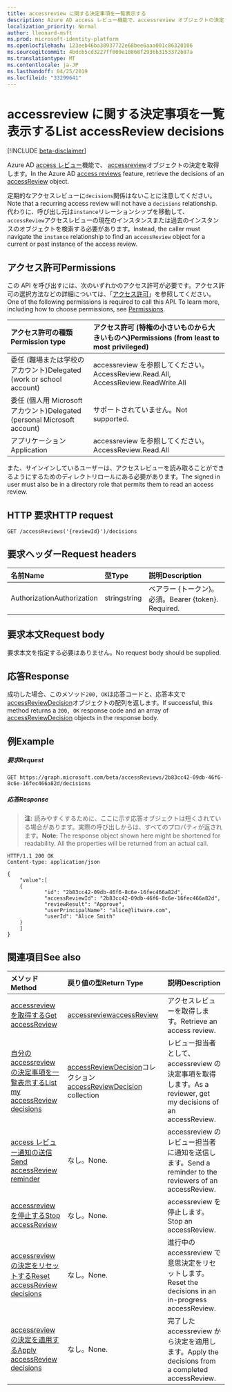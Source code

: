 ```yaml
---
title: accessreview に関する決定事項を一覧表示する
description: Azure AD access レビュー機能で、accessreview オブジェクトの決定を取得します。
localization_priority: Normal
author: lleonard-msft
ms.prod: microsoft-identity-platform
ms.openlocfilehash: 123eeb46ba38937722e68bee6aaa001c86320106
ms.sourcegitcommit: 4bdcb5cd3227ff009e10868f2936b3153372b87a
ms.translationtype: MT
ms.contentlocale: ja-JP
ms.lasthandoff: 04/25/2019
ms.locfileid: "33299641"
---
```

# <a name="list-accessreview-decisions"></a><span data-ttu-id="bf260-103">accessreview に関する決定事項を一覧表示する</span><span class="sxs-lookup"><span data-stu-id="bf260-103">List accessReview decisions</span></span>

[!INCLUDE [beta-disclaimer](../../includes/beta-disclaimer.md)]

<span data-ttu-id="bf260-104">Azure AD [access レビュー](../resources/accessreviews-root.md)機能で、 [accessreview](../resources/accessreview.md)オブジェクトの決定を取得します。</span><span class="sxs-lookup"><span data-stu-id="bf260-104">In the Azure AD [access reviews](../resources/accessreviews-root.md) feature, retrieve the decisions of an [accessReview](../resources/accessreview.md) object.</span></span>

<span data-ttu-id="bf260-105">定期的なアクセスレビューに`decisions`関係はないことに注意してください。</span><span class="sxs-lookup"><span data-stu-id="bf260-105">Note that a recurring access review will not have a `decisions` relationship.</span></span>  <span data-ttu-id="bf260-106">代わりに、呼び出し元は`instance`リレーションシップを移動して、 `accessReview`アクセスレビューの現在のインスタンスまたは過去のインスタンスのオブジェクトを検索する必要があります。</span><span class="sxs-lookup"><span data-stu-id="bf260-106">Instead, the caller must navigate the `instance` relationship to find an `accessReview` object for a current or past instance of the access review.</span></span>

## <a name="permissions"></a><span data-ttu-id="bf260-107">アクセス許可</span><span class="sxs-lookup"><span data-stu-id="bf260-107">Permissions</span></span>
<span data-ttu-id="bf260-p102">この API を呼び出すには、次のいずれかのアクセス許可が必要です。アクセス許可の選択方法などの詳細については、「[アクセス許可](/graph/permissions-reference)」を参照してください。</span><span class="sxs-lookup"><span data-stu-id="bf260-p102">One of the following permissions is required to call this API. To learn more, including how to choose permissions, see [Permissions](/graph/permissions-reference).</span></span>

|<span data-ttu-id="bf260-110">アクセス許可の種類</span><span class="sxs-lookup"><span data-stu-id="bf260-110">Permission type</span></span>                        | <span data-ttu-id="bf260-111">アクセス許可 (特権の小さいものから大きいものへ)</span><span class="sxs-lookup"><span data-stu-id="bf260-111">Permissions (from least to most privileged)</span></span>              |
|:--------------------------------------|:---------------------------------------------------------|
|<span data-ttu-id="bf260-112">委任 (職場または学校のアカウント)</span><span class="sxs-lookup"><span data-stu-id="bf260-112">Delegated (work or school account)</span></span>     | <span data-ttu-id="bf260-113">accessreview を参照してください。</span><span class="sxs-lookup"><span data-stu-id="bf260-113">AccessReview.Read.All, AccessReview.ReadWrite.All</span></span>  |
|<span data-ttu-id="bf260-114">委任 (個人用 Microsoft アカウント)</span><span class="sxs-lookup"><span data-stu-id="bf260-114">Delegated (personal Microsoft account)</span></span> | <span data-ttu-id="bf260-115">サポートされていません。</span><span class="sxs-lookup"><span data-stu-id="bf260-115">Not supported.</span></span> |
|<span data-ttu-id="bf260-116">アプリケーション</span><span class="sxs-lookup"><span data-stu-id="bf260-116">Application</span></span>                            | <span data-ttu-id="bf260-117">accessreview を参照してください。</span><span class="sxs-lookup"><span data-stu-id="bf260-117">AccessReview.Read.All</span></span> |

 <span data-ttu-id="bf260-118">また、サインインしているユーザーは、アクセスレビューを読み取ることができるようにするためのディレクトリロールにある必要があります。</span><span class="sxs-lookup"><span data-stu-id="bf260-118">The signed in user must also be in a directory role that permits them to read an access review.</span></span>

## <a name="http-request"></a><span data-ttu-id="bf260-119">HTTP 要求</span><span class="sxs-lookup"><span data-stu-id="bf260-119">HTTP request</span></span>
<!-- { "blockType": "ignored" } -->
```http
GET /accessReviews('{reviewId}')/decisions
```
## <a name="request-headers"></a><span data-ttu-id="bf260-120">要求ヘッダー</span><span class="sxs-lookup"><span data-stu-id="bf260-120">Request headers</span></span>
| <span data-ttu-id="bf260-121">名前</span><span class="sxs-lookup"><span data-stu-id="bf260-121">Name</span></span>         | <span data-ttu-id="bf260-122">型</span><span class="sxs-lookup"><span data-stu-id="bf260-122">Type</span></span>        | <span data-ttu-id="bf260-123">説明</span><span class="sxs-lookup"><span data-stu-id="bf260-123">Description</span></span> |
|:-------------|:------------|:------------|
| <span data-ttu-id="bf260-124">Authorization</span><span class="sxs-lookup"><span data-stu-id="bf260-124">Authorization</span></span> | <span data-ttu-id="bf260-125">string</span><span class="sxs-lookup"><span data-stu-id="bf260-125">string</span></span> | <span data-ttu-id="bf260-p103">ベアラー \{トークン\}。必須。</span><span class="sxs-lookup"><span data-stu-id="bf260-p103">Bearer \{token\}. Required.</span></span> |

## <a name="request-body"></a><span data-ttu-id="bf260-128">要求本文</span><span class="sxs-lookup"><span data-stu-id="bf260-128">Request body</span></span>
<span data-ttu-id="bf260-129">要求本文を指定する必要はありません。</span><span class="sxs-lookup"><span data-stu-id="bf260-129">No request body should be supplied.</span></span>

## <a name="response"></a><span data-ttu-id="bf260-130">応答</span><span class="sxs-lookup"><span data-stu-id="bf260-130">Response</span></span>
<span data-ttu-id="bf260-131">成功した場合、このメソッド`200, OK`は応答コードと、応答本文で[accessReviewDecision](../resources/accessreviewdecision.md)オブジェクトの配列を返します。</span><span class="sxs-lookup"><span data-stu-id="bf260-131">If successful, this method returns a `200, OK` response code and an array of [accessReviewDecision](../resources/accessreviewdecision.md) objects in the response body.</span></span>

## <a name="example"></a><span data-ttu-id="bf260-132">例</span><span class="sxs-lookup"><span data-stu-id="bf260-132">Example</span></span>
##### <a name="request"></a><span data-ttu-id="bf260-133">要求</span><span class="sxs-lookup"><span data-stu-id="bf260-133">Request</span></span>

<!-- {
  "blockType": "request",
  "name": "get_accessReview_decisions"
}-->
```http
GET https://graph.microsoft.com/beta/accessReviews/2b83cc42-09db-46f6-8c6e-16fec466a82d/decisions
```

##### <a name="response"></a><span data-ttu-id="bf260-134">応答</span><span class="sxs-lookup"><span data-stu-id="bf260-134">Response</span></span>
><span data-ttu-id="bf260-p104">**注:** 読みやすくするために、ここに示す応答オブジェクトは短くされている場合があります。実際の呼び出しからは、すべてのプロパティが返されます。</span><span class="sxs-lookup"><span data-stu-id="bf260-p104">**Note:** The response object shown here might be shortened for readability. All the properties will be returned from an actual call.</span></span>
<!-- {
  "blockType": "response",
  "truncated": true,
  "@odata.type": "microsoft.graph.accessReviewDecision",
  "isCollection": "true"
} -->
```http
HTTP/1.1 200 OK
Content-type: application/json

{
    "value":[
    {
            "id": "2b83cc42-09db-46f6-8c6e-16fec466a82d",
            "accessReviewId": "2b83cc42-09db-46f6-8c6e-16fec466a82d",
            "reviewResult": "Approve",
            "userPrincipalName": "alice@litware.com",
            "userId": "Alice Smith"
    }
    ]
}
```

## <a name="see-also"></a><span data-ttu-id="bf260-137">関連項目</span><span class="sxs-lookup"><span data-stu-id="bf260-137">See also</span></span>

| <span data-ttu-id="bf260-138">メソッド</span><span class="sxs-lookup"><span data-stu-id="bf260-138">Method</span></span>           | <span data-ttu-id="bf260-139">戻り値の型</span><span class="sxs-lookup"><span data-stu-id="bf260-139">Return Type</span></span>    |<span data-ttu-id="bf260-140">説明</span><span class="sxs-lookup"><span data-stu-id="bf260-140">Description</span></span>|
|:---------------|:--------|:----------|
|[<span data-ttu-id="bf260-141">accessreview を取得する</span><span class="sxs-lookup"><span data-stu-id="bf260-141">Get accessReview</span></span>](accessreview-get.md) |  [<span data-ttu-id="bf260-142">accessreview</span><span class="sxs-lookup"><span data-stu-id="bf260-142">accessReview</span></span>](../resources/accessreview.md) |  <span data-ttu-id="bf260-143">アクセスレビューを取得します。</span><span class="sxs-lookup"><span data-stu-id="bf260-143">Retrieve an access review.</span></span> |
|[<span data-ttu-id="bf260-144">自分の accessreview の決定事項を一覧表示する</span><span class="sxs-lookup"><span data-stu-id="bf260-144">List my accessReview decisions</span></span>](accessreview-listmydecisions.md) |        <span data-ttu-id="bf260-145">[accessReviewDecision](../resources/accessreviewdecision.md)コレクション</span><span class="sxs-lookup"><span data-stu-id="bf260-145">[accessReviewDecision](../resources/accessreviewdecision.md) collection</span></span>|    <span data-ttu-id="bf260-146">レビュー担当者として、accessreview の決定事項を取得します。</span><span class="sxs-lookup"><span data-stu-id="bf260-146">As a reviewer, get my decisions of an accessReview.</span></span>|
|[<span data-ttu-id="bf260-147">access レビュー通知の送信</span><span class="sxs-lookup"><span data-stu-id="bf260-147">Send accessReview reminder</span></span>](accessreview-sendreminder.md) |       <span data-ttu-id="bf260-148">なし。</span><span class="sxs-lookup"><span data-stu-id="bf260-148">None.</span></span>   |   <span data-ttu-id="bf260-149">accessreview のレビュー担当者に通知を送信します。</span><span class="sxs-lookup"><span data-stu-id="bf260-149">Send a reminder to the reviewers of an accessReview.</span></span> |
|[<span data-ttu-id="bf260-150">accessreview を停止する</span><span class="sxs-lookup"><span data-stu-id="bf260-150">Stop accessReview</span></span>](accessreview-stop.md) |        <span data-ttu-id="bf260-151">なし。</span><span class="sxs-lookup"><span data-stu-id="bf260-151">None.</span></span>   |   <span data-ttu-id="bf260-152">accessreview を停止します。</span><span class="sxs-lookup"><span data-stu-id="bf260-152">Stop an accessReview.</span></span> |
|[<span data-ttu-id="bf260-153">accessreview の決定をリセットする</span><span class="sxs-lookup"><span data-stu-id="bf260-153">Reset accessReview decisions</span></span>](accessreview-reset.md) |        <span data-ttu-id="bf260-154">なし。</span><span class="sxs-lookup"><span data-stu-id="bf260-154">None.</span></span>   |   <span data-ttu-id="bf260-155">進行中の accessreview で意思決定をリセットします。</span><span class="sxs-lookup"><span data-stu-id="bf260-155">Reset the decisions in an in-progress accessReview.</span></span>|
|[<span data-ttu-id="bf260-156">accessreview の決定を適用する</span><span class="sxs-lookup"><span data-stu-id="bf260-156">Apply accessReview decisions</span></span>](accessreview-apply.md) |        <span data-ttu-id="bf260-157">なし。</span><span class="sxs-lookup"><span data-stu-id="bf260-157">None.</span></span>   |   <span data-ttu-id="bf260-158">完了した accessreview から決定を適用します。</span><span class="sxs-lookup"><span data-stu-id="bf260-158">Apply the decisions from a completed accessReview.</span></span>|


<!--
{
  "type": "#page.annotation",
  "description": "Get accessReview decisions",
  "keywords": "",
  "section": "documentation",
  "tocPath": "",
  "suppressions": []
}
-->
